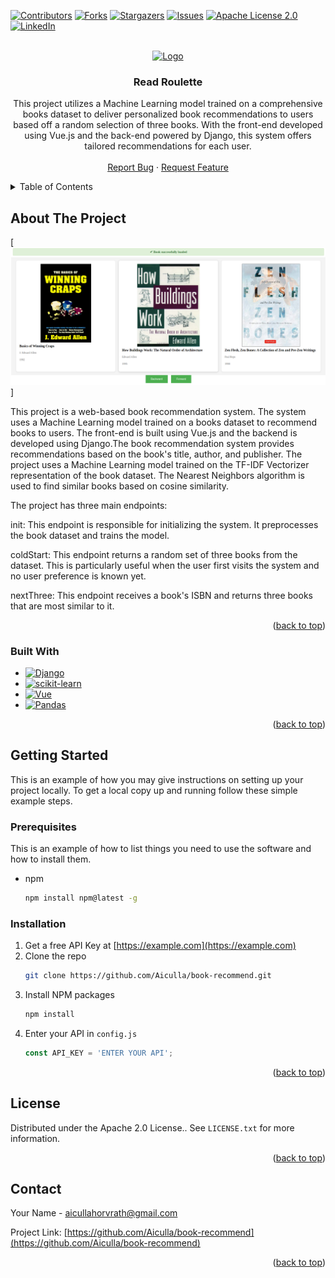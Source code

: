 <!-- Improved compatibility of back to top link: See: https://github.com/othneildrew/Best-README-Template/pull/73 -->
<a name="readme-top"></a>
<!--
*** Thanks for checking out the Best-README-Template. If you have a suggestion
*** that would make this better, please fork the repo and create a pull request
*** or simply open an issue with the tag "enhancement".
*** Don't forget to give the project a star!
*** Thanks again! Now go create something AMAZING! :D
-->



<!-- PROJECT SHIELDS -->
<!--
*** I'm using markdown "reference style" links for readability.
*** Reference links are enclosed in brackets [ ] instead of parentheses ( ).
*** See the bottom of this document for the declaration of the reference variables
*** for contributors-url, forks-url, etc. This is an optional, concise syntax you may use.
*** https://www.markdownguide.org/basic-syntax/#reference-style-links
-->
[![Contributors][contributors-shield]][contributors-url]
[![Forks][forks-shield]][forks-url]
[![Stargazers][stars-shield]][stars-url]
[![Issues][issues-shield]][issues-url]
[![Apache License 2.0][license-shield]][license-url]
[![LinkedIn][linkedin-shield]][linkedin-url]



<!-- PROJECT LOGO -->
<br />
<div align="center">
  <a href="https://github.com/Aiculla/book-recommend">
    <img src="images/logo.png" alt="Logo" width="80" height="80">
  </a>

<h3 align="center">Read Roulette</h3>

  <p align="center">
    This project utilizes a Machine Learning model trained on a comprehensive books dataset to deliver personalized book recommendations to users based off a random selection of three books. With the front-end developed using Vue.js and the back-end powered by Django, this system offers tailored recommendations for each user.
    <br />
    <br />
    <a href="https://github.com/Aiculla/book-recommend/issues">Report Bug</a>
    ·
    <a href="https://github.com/Aiculla/book-recommend/issues">Request Feature</a>
  </p>
</div>



<!-- TABLE OF CONTENTS -->
<details>
  <summary>Table of Contents</summary>
  <ol>
    <li>
      <a href="#about-the-project">About The Project</a>
      <ul>
        <li><a href="#built-with">Built With</a></li>
      </ul>
    </li>
    <li>
      <a href="#getting-started">Getting Started</a>
      <ul>
        <li><a href="#prerequisites">Prerequisites</a></li>
        <li><a href="#installation">Installation</a></li>
      </ul>
    </li>
    <li><a href="#contact">Contact</a></li>
  </ol>
</details>



<!-- ABOUT THE PROJECT -->
## About The Project

[![Book Recommendation UI][product-screenshot]]


This project is a web-based book recommendation system. The system uses a Machine Learning model trained on a books dataset to recommend books to users. The front-end is built using Vue.js and the backend is developed using Django.The book recommendation system provides recommendations based on the book's title, author, and publisher. The project uses a Machine Learning model trained on the TF-IDF Vectorizer representation of the book dataset. The Nearest Neighbors algorithm is used to find similar books based on cosine similarity.

The project has three main endpoints:

init: This endpoint is responsible for initializing the system. It preprocesses the book dataset and trains the model.

coldStart: This endpoint returns a random set of three books from the dataset. This is particularly useful when the user first visits the system and no user preference is known yet.

nextThree: This endpoint receives a book's ISBN and returns three books that are most similar to it.




<p align="right">(<a href="#readme-top">back to top</a>)</p>



### Built With

* [![Django][Django]][Django-url]
* [![scikit-learn][scikit-learn]][scikit-learn-url]
* [![Vue][Vue.js]][Vue-url]
* [![Pandas][Pandas]][Pandas-url]

<p align="right">(<a href="#readme-top">back to top</a>)</p>



<!-- GETTING STARTED -->
## Getting Started

This is an example of how you may give instructions on setting up your project locally.
To get a local copy up and running follow these simple example steps.

### Prerequisites

This is an example of how to list things you need to use the software and how to install them.
* npm
  ```sh
  npm install npm@latest -g
  ```

### Installation

1. Get a free API Key at [https://example.com](https://example.com)
2. Clone the repo
   ```sh
   git clone https://github.com/Aiculla/book-recommend.git
   ```
3. Install NPM packages
   ```sh
   npm install
   ```
4. Enter your API in `config.js`
   ```js
   const API_KEY = 'ENTER YOUR API';
   ```

<p align="right">(<a href="#readme-top">back to top</a>)</p>





<!-- LICENSE -->
## License

Distributed under the Apache 2.0 License.. See `LICENSE.txt` for more information.

<p align="right">(<a href="#readme-top">back to top</a>)</p>



<!-- CONTACT -->
## Contact

Your Name -  aicullahorvrath@gmail.com

Project Link: [https://github.com/Aiculla/book-recommend](https://github.com/Aiculla/book-recommend)

<p align="right">(<a href="#readme-top">back to top</a>)</p>




<!-- MARKDOWN LINKS & IMAGES -->
<!-- https://www.markdownguide.org/basic-syntax/#reference-style-links -->
[contributors-shield]: https://img.shields.io/github/contributors/Aiculla/book-recommend.svg?style=for-the-badge
[contributors-url]: https://github.com/Aiculla/book-recommend/graphs/contributors
[forks-shield]: https://img.shields.io/github/forks/Aiculla/book-recommend.svg?style=for-the-badge
[forks-url]: https://github.com/Aiculla/book-recommend/network/members
[stars-shield]: https://img.shields.io/github/stars/Aiculla/book-recommend.svg?style=for-the-badge
[stars-url]: https://github.com/Aiculla/book-recommend/stargazers
[issues-shield]: https://img.shields.io/github/issues/Aiculla/book-recommend.svg?style=for-the-badge
[issues-url]: https://github.com/Aiculla/book-recommend/issues
[license-shield]: https://img.shields.io/github/license/Aiculla/book-recommend.svg?style=for-the-badge
[license-url]: https://github.com/Aiculla/book-recommend/blob/master/LICENSE.txt
[linkedin-shield]: https://img.shields.io/badge/-LinkedIn-black.svg?style=for-the-badge&logo=linkedin&colorB=555
[linkedin-url]: https://www.linkedin.com/in/walidmuhammad1
[product-screenshot]: images/screenshot.png
[Next.js]: https://img.shields.io/badge/next.js-000000?style=for-the-badge&logo=nextdotjs&logoColor=white
[Next-url]: https://nextjs.org/
[React.js]: https://img.shields.io/badge/React-20232A?style=for-the-badge&logo=react&logoColor=61DAFB
[React-url]: https://reactjs.org/
[Vue.js]: https://img.shields.io/badge/Vue.js-35495E?style=for-the-badge&logo=vuedotjs&logoColor=4FC08D
[Vue-url]: https://vuejs.org/
[Angular.io]: https://img.shields.io/badge/Angular-DD0031?style=for-the-badge&logo=angular&logoColor=white
[Angular-url]: https://angular.io/
[Svelte.dev]: https://img.shields.io/badge/Svelte-4A4A55?style=for-the-badge&logo=svelte&logoColor=FF3E00
[Svelte-url]: https://svelte.dev/
[Laravel.com]: https://img.shields.io/badge/Laravel-FF2D20?style=for-the-badge&logo=laravel&logoColor=white
[Laravel-url]: https://laravel.com
[Bootstrap.com]: https://img.shields.io/badge/Bootstrap-563D7C?style=for-the-badge&logo=bootstrap&logoColor=white
[Bootstrap-url]: https://getbootstrap.com
[JQuery.com]: https://img.shields.io/badge/jQuery-0769AD?style=for-the-badge&logo=jquery&logoColor=white
[JQuery-url]: https://jquery.com 
[Django]: https://img.shields.io/badge/Django-092E20?style=for-the-badge&logo=django&logoColor=white
[Django-url]: https://www.djangoproject.com/
[scikit-learn]: https://img.shields.io/badge/scikit--learn-%23F7931E.svg?style=for-the-badge&logo=scikit-learn&logoColor=white
[scikit-learn-url]: https://scikit-learn.org/stable/#
[Pandas]: https://img.shields.io/badge/pandas-%23150458.svg?style=for-the-badge&logo=pandas&logoColor=white
[Pandas-url]: https://pandas.pydata.org/
[product-screenshot]: https://github.com/Aiculla/book-recommend/blob/main/images/Books_Screenshot.png